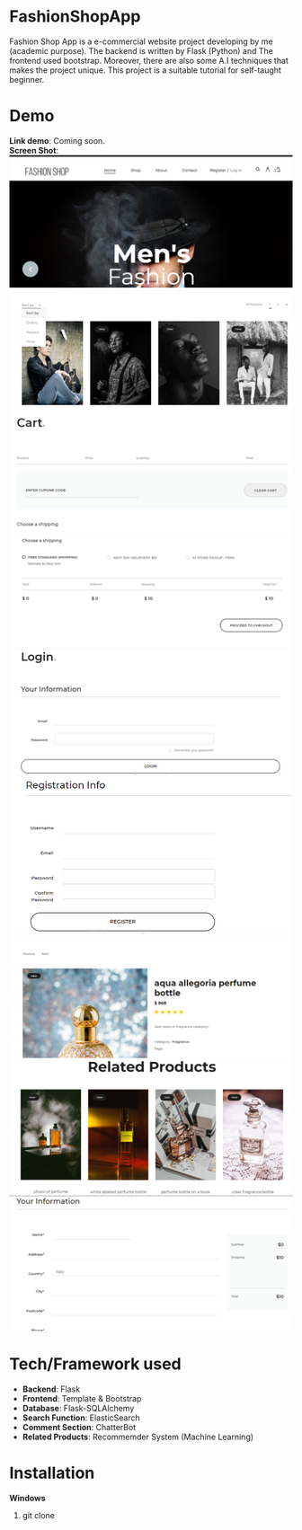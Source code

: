 # FashionShopApp
Fashion Shop App is a e-commercial website project developing by me (academic purpose). The backend is written by Flask (Python) and The frontend used bootstrap. Moreover, there are also some A.I techniques that makes the project unique. This project is a suitable tutorial for self-taught beginner.
# Demo
<b>Link demo</b>: Coming soon.
<br/>
<b>Screen Shot</b>: 
<img src="./demo/home.png" alt="Home">
<img src="./demo/sort.png" alt="Home">
<img src="./demo/cart.png" alt="Home">
<img src="./demo/cart2.png" alt="Home">
<img src="./demo/login.png" alt="Home">
<img src="./demo/signup.png" alt="Home">
<img src="./demo/product.png" alt="Home">
<img src="./demo/relatedproducts.png" alt="Home">
<img src="./demo/checkout.png" alt="Home">
# Tech/Framework used
+ <b>Backend</b>: Flask
+ <b>Frontend</b>: Template & Bootstrap
+ <b>Database</b>: Flask-SQLAlchemy
+ <b>Search Function</b>: ElasticSearch
+ <b>Comment Section</b>: ChatterBot
+ <b>Related Products</b>: Recommemder System (Machine Learning)

# Installation
<b>Windows</b>
1. git clone
